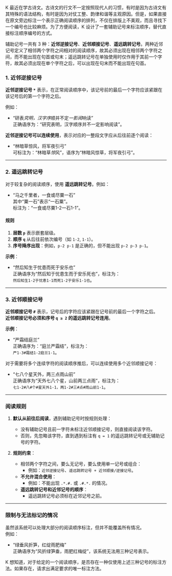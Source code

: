 K 最近在学古诗文。古诗文的行文不一定按照现代人的习惯，有时是因为古诗文有其特殊的语法结构，有时是因为对仗工整、韵律和谐等主观原因。但是，如果直接在原文旁边标注一个表示正确阅读顺序的排列，不仅在排版上不美观，而且寻找下一个编号也比较麻烦。为了方便阅读，K 设计了一套辅助记号来标注顺序，替代直接标注顺序编号的方式。

辅助记号一共有 3 种：**近邻逆接记号**、**近邻顺接记号**、**遥远跳转记号**。两种近邻记号定义了相邻两个字符之间相对的阅读顺序，故其必须出现在相邻两个字符之间，而不能出现在句首或句末；遥远跳转记号在单独使用时仅作用于其前一个字符，故其必须出现在单个字符之后，可以出现在句末而不能出现在句首。

### 1. 近邻逆接记号

**近邻逆接记号 `*`** 表示，在正常阅读顺序中，该记号前的最后一个字符应该紧跟在该记号后的第一个字符之后。  

例如：  
- “研表*究明，汉字序*顺并不定*一影阅*响读”  
  正确语序为：“研究表明，汉字顺序并不一定影响阅读”。  

**近邻逆接记号可以连续使用**，表示对应的一整段文字应从后往前逐个阅读：  
- “林暗草惊风，将军夜引弓”  
  可标注为：“林暗草*惊*风”，语序为“林暗风惊草，将军夜引弓”。

---

### 2. 遥远跳转记号

对于较复杂的阅读顺序，使用 **遥远跳转记号**。例如：  
- “马之千里者，一食或尽粟一石”  
  其中“粟一石”表示“一石粟”。  
  标注为：“一食或尽粟1-2一石1-1”。

#### 规则  
1. **层数 `p`** 表示嵌套层级。  
2. **顺序 `q`** 从后往前依次编号（如 `1-2`, `1-1`）。  
3. **序号降序出现**：例如，`p-2 p-1` 是正确的，但不能出现 `p-2 p-3 p-1`。

**示例**：  
- “然后知生于忧患而死于安乐也”  
  正确语序为“然后知于忧患生而于安乐死也”，标注为：  
  `然后知生1-2于忧患1-1而死1-2于安乐1-1也`。

---

### 3. 近邻顺接记号

**近邻顺接记号 `#`** 表示，记号后的字符应该紧跟在记号前的最后一个字符之后。  
**近邻顺接记号必须和序号 `q ≥ 2` 的遥远跳转记号连用**。  

**示例**：  
- “严霜结庭兰”  
  正确语序为：“庭兰严霜结”，标注为：  
  `严1-3#霜结1-2庭兰1-1`。

对于需要将多个连续字符的阅读顺序推后，可以连续使用多个近邻顺接记号：  
- “七八个星天外，两三点雨山前”  
  正确语序为“天外七八个星，山前两三点雨”，标注为：  
  `七1-2#八#个#星天外1-1，两1-2#三#点#雨山前1-1`。

---

### 阅读规则

1. **默认从前往后阅读**，遇到辅助记号时按规则处理：  
   - 没有辅助记号且前一字符未标注近邻顺接记号，则直接阅读该字符。  
   - 否则，先忽略该字符，直到遇到标注有 `q = 1` 的遥远跳转记号或无辅助记号的字符。  

2. **规则约束**：  
   - 相邻两个字符之间，要么无记号，要么使用单一记号或组合：  
     - 例如：`近邻逆接记号`、`遥远跳转记号 + 近邻顺接/逆接记号`。  
   - **不允许混合使用**：  
     - 例如：不能出现 `.*.#.` 或 `.#.*.` 的情况。  
   - **遥远跳转记号和近邻记号的顺序**：  
     - 遥远跳转记号必须标在近邻记号之前。

---

### 限制与无法标记的情况

虽然该系统可以处理大部分的阅读顺序标注，但并不能覆盖所有情况。  
例如：  
- “绿垂风折笋，红绽雨肥梅”  
  正确语序为“风折绿笋垂，雨肥红梅绽”，该系统无法用三种记号表示。

K 想知道，对于给定的一个阅读顺序，是否存在一种仅使用上述三种记号的标注方法。如果存在，请求出满足要求的唯一标注方法。
